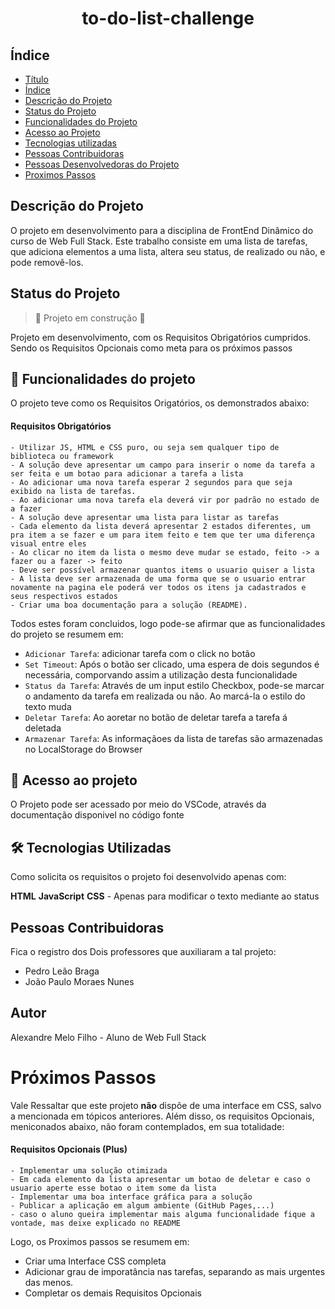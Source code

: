 <h1 align="center" id='Título'> to-do-list-challenge </h1> 

## Índice 

* [Título](#Título)
* [Índice](#índice)
* [Descrição do Projeto](#descrição-do-projeto)
* [Status do Projeto](#status-do-Projeto)
* [Funcionalidades do Projeto](#funcionalidades-do-projeto)
* [Acesso ao Projeto](#acesso-ao-projeto)
* [Tecnologias utilizadas](#tecnologias-utilizadas)
* [Pessoas Contribuidoras](#pessoas-contribuidoras)
* [Pessoas Desenvolvedoras do Projeto](#pessoas-desenvolvedoras)
* [Proximos Passos](#proximos-passos)


## Descrição do Projeto

O projeto em desenvolvimento para a disciplina de FrontEnd Dinâmico do curso de Web Full Stack. Este trabalho consiste em uma lista de tarefas, que adiciona elementos a uma lista, altera seu status, de realizado ou não, e pode removê-los.


## Status do Projeto 

> :construction: Projeto em construção :construction:

Projeto em desenvolvimento, com os Requisitos Obrigatórios cumpridos. Sendo os Requisitos Opcionais como meta para os próximos passos


## :hammer: Funcionalidades do projeto 

O projeto teve como os Requisitos Origatórios, os demonstrados abaixo:

#### Requisitos Obrigatórios

    - Utilizar JS, HTML e CSS puro, ou seja sem qualquer tipo de biblioteca ou framework
    - A solução deve apresentar um campo para inserir o nome da tarefa a ser feita e um botao para adicionar a tarefa a lista
    - Ao adicionar uma nova tarefa esperar 2 segundos para que seja exibido na lista de tarefas.
    - Ao adicionar uma nova tarefa ela deverá vir por padrão no estado de a fazer
    - A solução deve apresentar uma lista para listar as tarefas
    - Cada elemento da lista deverá apresentar 2 estados diferentes, um pra item a se fazer e um para item feito e tem que ter uma diferença visual entre eles
    - Ao clicar no item da lista o mesmo deve mudar se estado, feito -> a fazer ou a fazer -> feito
    - Deve ser possível armazenar quantos items o usuario quiser a lista
    - A lista deve ser armazenada de uma forma que se o usuario entrar novamente na pagina ele poderá ver todos os itens ja cadastrados e seus respectivos estados
    - Criar uma boa documentação para a solução (README).

Todos estes foram concluidos, logo pode-se afirmar que as funcionalidades do projeto se resumem em:

- `Adicionar Tarefa`: adicionar tarefa com o click no botão
- `Set Timeout`: Após o botão ser clicado, uma espera de dois segundos é necessária, comporvando assim a utilização desta funcionalidade
- `Status da Tarefa`: Através de um input estilo Checkbox, pode-se marcar o andamento da tarefa em realizada ou não. Ao marcá-la o estilo do texto muda
- `Deletar Tarefa`: Ao aoretar no botão de deletar tarefa a tarefa á deletada
- `Armazenar Tarefa`: As informaçãoes da lista de tarefas são armazenadas no LocalStorage do Browser


## 📁 Acesso ao projeto

O Projeto pode ser acessado por meio do VSCode, através da documentação disponivel no código fonte


## 🛠️ Tecnologias Utilizadas 

Como solicita os requisitos o projeto foi desenvolvido apenas com:

**HTML**
**JavaScript**
**CSS** - Apenas para modificar o texto mediante ao status


## Pessoas Contribuidoras 

Fica o registro dos Dois professores que auxiliaram a tal projeto:

- Pedro Leão Braga
- João Paulo Moraes Nunes 


## Autor

Alexandre Melo Filho - Aluno de Web Full Stack 


<h1 id='proximos-passos'> Próximos Passos </h1> 

Vale Ressaltar que este projeto **não** dispõe de uma interface em CSS, salvo a mencionada em tópicos anteriores. Além disso, os requisitos Opcionais, meniconados abaixo, não foram contemplados, em sua totalidade:

#### Requisitos Opcionais (Plus)

    - Implementar uma solução otimizada
    - Em cada elemento da lista apresentar um botao de deletar e caso o usuario aperte esse botao o item some da lista
    - Implementar uma boa interface gráfica para a solução
    - Publicar a aplicação em algum ambiente (GitHub Pages,...)
    - caso o aluno queira implementar mais alguma funcionalidade fique a vontade, mas deixe explicado no README

Logo, os Proximos passos se resumem em:

- Criar uma Interface CSS completa
- Adicionar grau de imporatância nas tarefas, separando as mais urgentes das menos.
- Completar os demais Requisitos Opcionais
